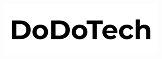 <!-- banner -->
<a href="https://dodotech.ru" target="_blank" rel="noreferrer">
 <img src="assets/images/banner.png" alt="banner">
</a>
